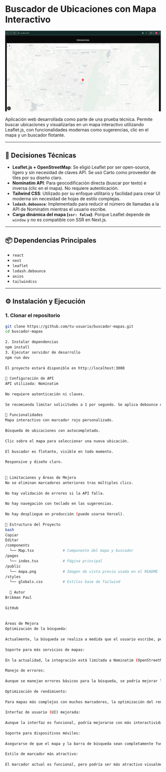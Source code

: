 # Buscador de Ubicaciones con Mapa Interactivo

![Vista previa del mapa](./mapa.png)

Aplicación web desarrollada como parte de una prueba técnica. Permite buscar ubicaciones y visualizarlas en un mapa interactivo utilizando Leaflet.js, con funcionalidades modernas como sugerencias, clic en el mapa y un buscador flotante.

---

## 🧠 Decisiones Técnicas

- **Leaflet.js + OpenStreetMap**: Se eligió Leaflet por ser open-source, ligero y sin necesidad de claves API. Se usó Carto como proveedor de tiles por su diseño claro.
- **Nominatim API**: Para geocodificación directa (buscar por texto) e inversa (clic en el mapa). No requiere autenticación.
- **Tailwind CSS**: Utilizado por su enfoque utilitario y facilidad para crear UI moderna sin necesidad de hojas de estilo complejas.
- **`lodash.debounce`**: Implementado para reducir el número de llamadas a la API de Nominatim mientras el usuario escribe.
- **Carga dinámica del mapa (`ssr: false`)**: Porque Leaflet depende de `window` y no es compatible con SSR en Next.js.

---

## 📦 Dependencias Principales

- `react`
- `next`
- `leaflet`
- `lodash.debounce`
- `axios`
- `tailwindcss`

---

## ⚙️ Instalación y Ejecución

### 1. Clonar el repositorio

```bash
git clone https://github.com/tu-usuario/buscador-mapas.git
cd buscador-mapas

2. Instalar dependencias
npm install
3. Ejecutar servidor de desarrollo
npm run dev

El proyecto estará disponible en http://localhost:3000

🔑 Configuración de API
API utilizada: Nominatim

No requiere autenticación ni claves.

Se recomienda limitar solicitudes a 1 por segundo. Se aplica debounce de 300ms para cumplir esta recomendación.

🎯 Funcionalidades
Mapa interactivo con marcador rojo personalizado.

Búsqueda de ubicaciones con autocompletado.

Clic sobre el mapa para seleccionar una nueva ubicación.

El buscador es flotante, visible en todo momento.

Responsive y diseño claro.


🚧 Limitaciones y Áreas de Mejora
No se eliminan marcadores anteriores tras múltiples clics.

No hay validación de errores si la API falla.

No hay navegación con teclado en las sugerencias.

No hay despliegue en producción (puede usarse Vercel).

📁 Estructura del Proyecto
bash
Copiar
Editar
/components
  └── Map.tsx             # Componente del mapa y buscador
/pages
  └── index.tsx           # Página principal
/public
  └── mapa.png            # Imagen de vista previa usada en el README
/styles
  └── globals.css         # Estilos base de Tailwind

  👤 Autor
Brikman Paul

GitHub


Áreas de Mejora
Optimización de la búsqueda:

Actualmente, la búsqueda se realiza a medida que el usuario escribe, pero la velocidad y precisión de las sugerencias podrían mejorarse implementando una mejor estrategia de debouncing o utilizando un sistema de autocompletado más avanzado.

Soporte para más servicios de mapas:

En la actualidad, la integración está limitada a Nominatim (OpenStreetMap). Sería ideal ofrecer opciones adicionales de geolocalización, como Google Maps o Mapbox, para que los usuarios puedan elegir su servicio preferido.

Manejo de errores:

Aunque se manejan errores básicos para la búsqueda, se podría mejorar la experiencia del usuario al mostrar mensajes de error claros en caso de fallos de la API o problemas de conectividad.

Optimización de rendimiento:

Para mapas más complejos con muchos marcadores, la optimización del rendimiento puede ser crucial. Se podría implementar la carga perezosa de los marcadores o la agrupación de estos para mejorar la velocidad de carga.

Interfaz de usuario (UI) mejorada:

Aunque la interfaz es funcional, podría mejorarse con más interactividad, como botones para cambiar el tipo de mapa, cambiar la vista o hacer zoom de manera más accesible.

Soporte para dispositivos móviles:

Asegurarse de que el mapa y la barra de búsqueda sean completamente funcionales en dispositivos móviles, adaptándose a diferentes tamaños de pantalla.

Estilo de marcador más atractivo:

El marcador actual es funcional, pero podría ser más atractivo visualmente. Se podría personalizar aún más utilizando animaciones o diseñando un ícono más distintivo.